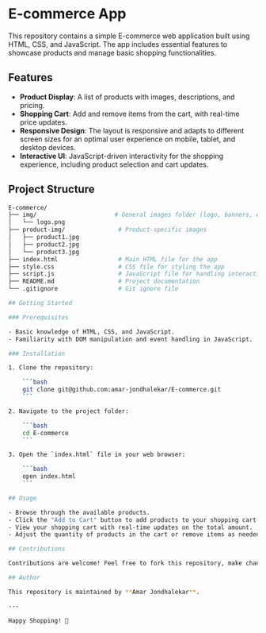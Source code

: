# E-commerce App

This repository contains a simple E-commerce web application built using HTML, CSS, and JavaScript. The app includes essential features to showcase products and manage basic shopping functionalities.

## Features

- **Product Display**: A list of products with images, descriptions, and pricing.
- **Shopping Cart**: Add and remove items from the cart, with real-time price updates.
- **Responsive Design**: The layout is responsive and adapts to different screen sizes for an optimal user experience on mobile, tablet, and desktop devices.
- **Interactive UI**: JavaScript-driven interactivity for the shopping experience, including product selection and cart updates.

## Project Structure

```bash
E-commerce/
├── img/                      # General images folder (logo, banners, etc.)
│   └── logo.png
├── product-img/               # Product-specific images
│   ├── product1.jpg
│   ├── product2.jpg
│   └── product3.jpg
├── index.html                 # Main HTML file for the app
├── style.css                  # CSS file for styling the app
├── script.js                  # JavaScript file for handling interactivity
├── README.md                  # Project documentation
└── .gitignore                 # Git ignore file

## Getting Started

### Prerequisites

- Basic knowledge of HTML, CSS, and JavaScript.
- Familiarity with DOM manipulation and event handling in JavaScript.

### Installation

1. Clone the repository:

    ```bash
    git clone git@github.com:amar-jondhalekar/E-commerce.git
    ```

2. Navigate to the project folder:

    ```bash
    cd E-commerce
    ```

3. Open the `index.html` file in your web browser:

    ```bash
    open index.html
    ```

## Usage

- Browse through the available products.
- Click the "Add to Cart" button to add products to your shopping cart.
- View your shopping cart with real-time updates on the total amount.
- Adjust the quantity of products in the cart or remove items as needed.

## Contributions

Contributions are welcome! Feel free to fork this repository, make changes, and submit a pull request to improve the E-commerce app.

## Author

This repository is maintained by **Amar Jondhalekar**.

---

Happy Shopping! 🛒
